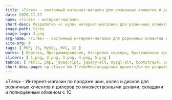 ```yaml
---
title: «Tires» - кастомный интернет-магазин для розничных клиентов и дилеров
date: 2020.11.17
name: «Tires» - интернет-магазин
short-desc: Разработка «с нуля» интернет-магазина для розничных клиентов и дилеров «Tires».
image-path: tires
image-logo: 3.png
org-name: «Tires» - кастомный интернет-магазин для розничных клиентов и дилеров
site-org: #
tags: [ PHP, JS, MySQL, MVC, 1C ]
works: [ Верстка, Программирование, Настройка сервера, Выстраивание архитектуры проекта, Обмены с 1С ]
sliders: [ 1.png, 2.png, 3.png, 4.png, 5.png ]
tehnos: [ html5, php, javascript, jquery-alt, mysql-alt, bootstrap4, css3, sass, less, webpack ]
short-desc-page: <p class='mb-1'><b>Нестандартный проект</b> по разработке интернет-магазина для розничных клиентов и дилеров «Tires»</p><p class='mb-1'>Работа была осложнена следующими факторами:</p><ul class='mb-1'><li>работа одновременно со множеством типов цен (розница - свои цены, у каждого дилера - свои)</li><li>полная разработка интеграционного слоя с 1С (постановка ТЗ в 1С, написание регламентных заданий по обмену всеми справочниками)</li><li>один товар может находиться на разных складах и у каждого склада на этот товар своя цена</li><li>стоимость доставки товара с разных складов разная</li><li>и другое немалое множество различных моментов...</li></ul><p class='mb-1'><b>Проект был успешно спроектирован и разработан</b></p>
---
```

<p>«Tires» - Интернет-магазин по продаже шин, колес и дисков для розничных клиентов и дилеров со множественными ценами, складами и полноценным обменом с 1С</p>



